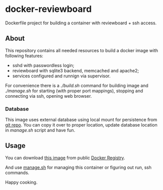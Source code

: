 docker-reviewboard
==================

Dockerfile project for building a container with reviewboard + ssh access.

## About

This repository contains all needed resources to build a docker image with following features:
* sshd with passwordless login;
* reviewboard with sqlite3 backend, memcached and apache2;
* services configured and runnign via supervisor.

For convenience there is a *./build.sh* command for building image and *./manage.sh* for starting (with proper port mappings), stopping and connecting via ssh, opening web browser.

### Database

This image uses external database using local mount for persistence from [git repo](https://github.com/viliusl/docker-reviewboard/tree/master/data). You can copy it over to proper location, update database location in *manage.sh* script and have fun.

## Usage

You can download [this image](https://index.docker.io/u/viliusl/ubuntu-reviewboard/) from public [Docker Registry](https://index.docker.io/).

And use [manage.sh](https://github.com/viliusl/docker-reviewboard/blob/master/manage.sh) for managing this container or figuring out run, ssh commands.

Happy cooking.
